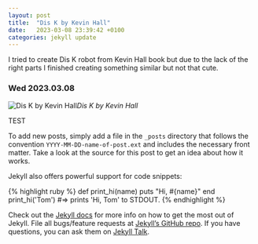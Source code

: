 ```yaml
---
layout: post
title:  "Dis K by Kevin Hall"
date:   2023-03-08 23:39:42 +0100
categories: jekyll update
---
```

I tried to create Dis K robot from Kevin Hall book but due to the lack of the right parts I finished creating something similar but not that cute.


### Wed 2023.03.08
![Dis K by Kevin Hall](https://lh3.googleusercontent.com/yOqVEBSm_g_qXthnAvsLkUM4XV941pxTJ_v7SuQNwNyOdJQuIiquigVixRAMJN5L2EYUCFbG1uYUinQ9PbgmNa2T93ofmkHpx-OIObiKCbRzqzugakSsD4vAJpxRmD-ZbnFsos9exg=w2400)*Dis K by Kevin Hall*&nbsp;





TEST

To add new posts, simply add a file in the `_posts` directory that follows the convention `YYYY-MM-DD-name-of-post.ext` and includes the necessary front matter. Take a look at the source for this post to get an idea about how it works.

Jekyll also offers powerful support for code snippets:

{% highlight ruby %}
def print_hi(name)
  puts "Hi, #{name}"
end
print_hi('Tom')
#=> prints 'Hi, Tom' to STDOUT.
{% endhighlight %}

Check out the [Jekyll docs][jekyll-docs] for more info on how to get the most out of Jekyll. File all bugs/feature requests at [Jekyll’s GitHub repo][jekyll-gh]. If you have questions, you can ask them on [Jekyll Talk][jekyll-talk].

[jekyll-docs]: https://jekyllrb.com/docs/home
[jekyll-gh]:   https://github.com/jekyll/jekyll
[jekyll-talk]: https://talk.jekyllrb.com/

